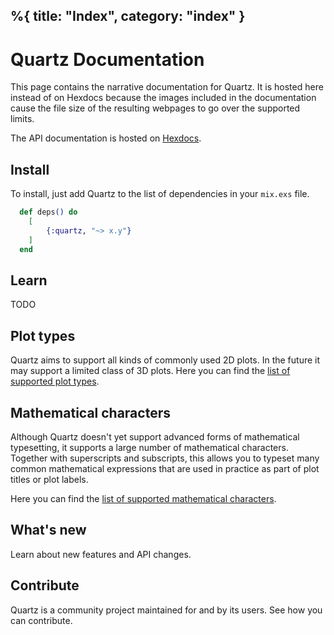 %{
    title: "Index",
    category: "index"
}
---
# Quartz Documentation

This page contains the narrative documentation for Quartz.
It is hosted here instead of on Hexdocs because the images
included in the documentation cause the file size of the
resulting webpages to go over the supported limits.

The API documentation is hosted on [Hexdocs](https://hexdocs.pm/quartz).

## Install

To install, just add Quartz to the list of dependencies in your
`mix.exs` file.

```elixir
  def deps() do
    [
        {:quartz, "~> x.y"}
    ]
  end
```

## Learn

TODO

## Plot types

Quartz aims to support all kinds of commonly used 2D plots.
In the future it may support a limited class of 3D plots.
Here you can find the [list of supported plot types](plot_types.html).

## Mathematical characters

Although Quartz doesn't yet support advanced forms of mathematical
typesetting, it supports a large number of mathematical characters.
Together with superscripts and subscripts, this allows you to
typeset many common mathematical expressions that are used in
practice as part of plot titles or plot labels.

Here you can find the
[list of supported mathematical characters](mathematical_characters.html).

## What's new

Learn about new features and API changes.

## Contribute

Quartz is a community project maintained for and by its users.
See how you can contribute.